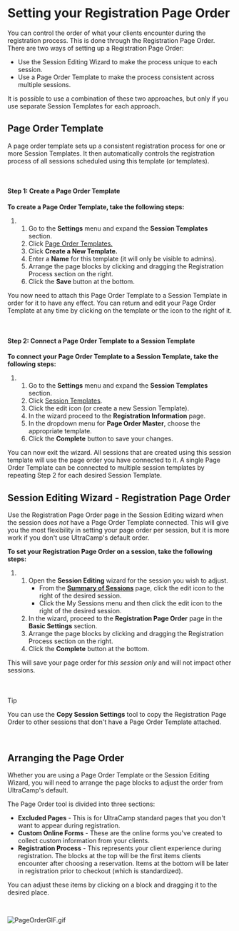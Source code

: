 # Setting your Registration Page Order
You can control the order of what your clients encounter during the registration process. This is done through the Registration Page Order. There are two ways of setting up a Registration Page Order:


* Use the Session Editing Wizard to make the process unique to each session.
* Use a Page Order Template to make the process consistent across multiple sessions.


It is possible to use a combination of these two approaches, but only if you use separate Session Templates for each approach.


## 


## Page Order Template


A page order template sets up a consistent registration process for one or more Session Templates. It then automatically controls the registration process of all sessions scheduled using this template (or templates).


 


#### Step 1: Create a Page Order Template


**To create a Page Order Template, take the following steps:**


1. 1. Go to the **Settings** menu and expand the **Session Templates** section.
	2. Click [Page Order Templates.](https://www.ultracamp.com/admin/Config/pageOrderMastersList.aspx)
	3. Click **Create a New Template.**
	4. Enter a **Name** for this template (it will only be visible to admins).
	5. Arrange the page blocks by clicking and dragging the Registration Process section on the right.
	6. Click the **Save** button at the bottom.


You now need to attach this Page Order Template to a Session Template in order for it to have any effect. You can return and edit your Page Order Template at any time by clicking on the template or the icon to the right of it.


 


#### Step 2: Connect a Page Order Template to a Session Template


**To connect your Page Order Template to a Session Template, take the following steps:**


1. 1. Go to the **Settings** menu and expand the **Session Templates** section.
	2. Click [Session Templates](https://www.ultracamp.com/admin/Config/sessiontemplates.aspx).
	3. Click the edit icon (or create a new Session Template).
	4. In the wizard proceed to the **Registration Information** page.
	5. In the dropdown menu for **Page Order Master**, choose the appropriate template.
	6. Click the **Complete** button to save your changes.


You can now exit the wizard. All sessions that are created using this session template will use the page order you have connected to it. A single Page Order Template can be connected to multiple session templates by repeating Step 2 for each desired Session Template.


## 


## Session Editing Wizard - Registration Page Order


Use the Registration Page Order page in the Session Editing wizard when the session does *not* have a Page Order Template connected. This will give you the most flexibility in setting your page order per session, but it is more work if you don't use UltraCamp's default order.


**To set your Registration Page Order on a session, take the following steps:**


1. 1. Open the **Session Editing** wizard for the session you wish to adjust.
		* From the [**Summary of Sessions**](https://www.ultracamp.com/Admin/scheduling/sessions.aspx) page, click the edit icon to the right of the desired session.
		* Click the My Sessions menu and then click the edit icon to the right of the desired session.
	2. In the wizard, proceed to the **Registration Page Order** page in the **Basic Settings** section.
	3. Arrange the page blocks by clicking and dragging the Registration Process section on the right.
	4. Click the **Complete** button at the bottom.


This will save your page order for *this session only* and will not impact other sessions.


 



#### 
 Tip


You can use the **Copy Session Settings** tool to copy the Registration Page Order to other sessions that don't have a Page Order Template attached.


 



## 


## Arranging the Page Order


Whether you are using a Page Order Template or the Session Editing Wizard, you will need to arrange the page blocks to adjust the order from UltraCamp's default.


The Page Order tool is divided into three sections:


* **Excluded Pages** - This is for UltraCamp standard pages that you don't want to appear during registration.
* **Custom Online Forms** - These are the online forms you've created to collect custom information from your clients.
* **Registration Process** - This represents your client experience during registration. The blocks at the top will be the first items clients encounter after choosing a reservation. Items at the bottom will be later in registration prior to checkout (which is standardized).


You can adjust these items by clicking on a block and dragging it to the desired place.


 


![PageOrderGIF.gif](https://help.ultracamp.com/hc/article_attachments/10558970261140)


 


 

